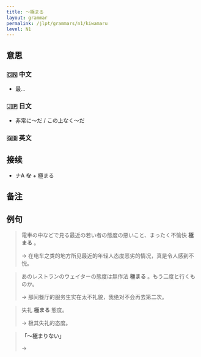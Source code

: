 ```yaml
---
title: 〜極まる
layout: grammar
permalink: /jlpt/grammars/n1/kiwamaru
level: N1
---
```


## 意思

### 🇨🇳 中文

- 最...

### 🇯🇵 日文

- 非常に〜だ / この上なく〜だ

### 🇬🇧 英文


## 接续

- ナA ~~な~~ + 極まる

## 备注


## 例句

> 電車の中などで見る最近の若い者の態度の悪いこと、まったく不愉快 **極まる** 。
>
> → 在电车之类的地方所见最近的年轻人态度恶劣的情况，真是令人感到不悦。

> あのレストランのウェイターの態度は無作法 **極まる** 。もう二度と行くものか。
>
> → 那间餐厅的服务生实在太不礼貌，我绝对不会再去第二次。

> 失礼 **極まる** 態度。
>
> → 极其失礼的态度。

> **「〜極まりない」**
>
> → 

